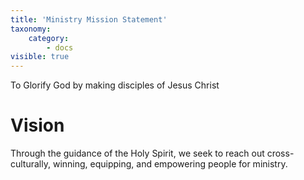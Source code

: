 ```yaml
---
title: 'Ministry Mission Statement'
taxonomy:
    category:
        - docs
visible: true
---
```


To Glorify God by making disciples of Jesus Christ

# Vision
Through the guidance of the Holy Spirit, we seek to reach out cross-culturally, winning, equipping, and empowering people for ministry.
















